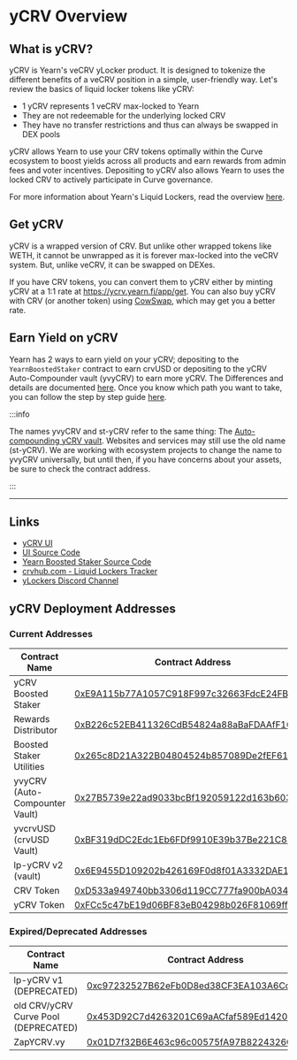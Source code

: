 
# yCRV Overview

## What is yCRV?

yCRV is Yearn's veCRV yLocker product. It is designed to tokenize the different benefits of a veCRV position in a simple, user-friendly way. Let's review the basics of liquid locker tokens like yCRV:

- 1 yCRV represents 1 veCRV max-locked to Yearn
- They are not redeemable for the underlying locked CRV
- They have no transfer restrictions and thus can always be swapped in DEX pools

yCRV allows Yearn to use your CRV tokens optimally within the Curve ecosystem to boost yields across all products and earn rewards from admin fees and voter incentives. Depositing to yCRV also allows Yearn to uses the locked CRV to actively participate in Curve governance.

For more information about Yearn's Liquid Lockers, read the overview [here](../overview.md).

## Get yCRV

yCRV is a wrapped version of CRV. But unlike other wrapped tokens like WETH, it cannot be unwrapped as it is forever max-locked into the veCRV system. But, unlike veCRV, it can be swapped on DEXes.

If you have CRV tokens, you can convert them to yCRV either by minting yCRV at a 1:1 rate at https://ycrv.yearn.fi/app/get. You can also buy yCRV with CRV (or another token) using [CowSwap](https://swap.cow.fi/#/1/swap/CRV/YCRV), which may get you a better rate.

## Earn Yield on yCRV

Yearn has 2 ways to earn yield on your yCRV; depositing to the `YearnBoostedStaker` contract to earn crvUSD or depositing to the yCRV Auto-Compounder vault (yvyCRV) to earn more yCRV. The Differences and details are documented [here](/getting-started/products/ylockers/overview). Once you know which path you want to take, you can follow the step by step guide [here](/getting-started/products/ylockers/ycrv/ycrv-guide).

:::info

The names yvyCRV and st-yCRV refer to the same thing: The [Auto-compounding yCRV vault](https://etherscan.io/address/0x27B5739e22ad9033bcBf192059122d163b60349D#code). Websites and services may still use the old name (st-yCRV). We are working with ecosystem projects to change the name to yvyCRV universally, but until then, if you have concerns about your assets, be sure to check the contract address.

:::

___

## Links

- [yCRV UI](https://ycrv.yearn.fi)
- [UI Source Code](https://github.com/MarcoWorms/ylockers-ui-ycrv)
- [Yearn Boosted Staker Source Code](https://github.com/yearn/yearn-boosted-staker)
- [crvhub.com - Liquid Lockers Tracker](https://crvhub.com/wrappers)
- [yLockers Discord Channel](https://discord.com/channels/734804446353031319/1186417376275730552)

## yCRV Deployment Addresses

### Current Addresses

| Contract Name | Contract Address |
|---------------|-----------------|
| yCRV Boosted Staker | [0xE9A115b77A1057C918F997c32663FdcE24FB873f](https://etherscan.io/address/0xE9A115b77A1057C918F997c32663FdcE24FB873f#code) |
| Rewards Distributor | [0xB226c52EB411326CdB54824a88aBaFDAAfF16D3d](https://etherscan.io/address/0xB226c52EB411326CdB54824a88aBaFDAAfF16D3d#code) |
| Boosted Staker Utilities | [0x265c8D21A322B04804524b857089De2fEF619569](https://etherscan.io/address/0x265c8D21A322B04804524b857089De2fEF619569#code) |
| yvyCRV (Auto-Compounter Vault) | [0x27B5739e22ad9033bcBf192059122d163b60349D](https://etherscan.io/address/0x27B5739e22ad9033bcBf192059122d163b60349D#code) |
| yvcrvUSD (crvUSD Vault) | [0xBF319dDC2Edc1Eb6FDf9910E39b37Be221C8805F](https://etherscan.io/address/0xBF319dDC2Edc1Eb6FDf9910E39b37Be221C8805F#code) |
| lp-yCRV v2 (vault) | [0x6E9455D109202b426169F0d8f01A3332DAE160f3](https://etherscan.io/address/0x6E9455D109202b426169F0d8f01A3332DAE160f3#code) |
| CRV Token | [0xD533a949740bb3306d119CC777fa900bA034cd52](https://etherscan.io/address/0xD533a949740bb3306d119CC777fa900bA034cd52#code) |
| yCRV Token | [0xFCc5c47bE19d06BF83eB04298b026F81069ff65b](https://etherscan.io/address/0xFCc5c47bE19d06BF83eB04298b026F81069ff65b#code) |

### Expired/Deprecated Addresses

| Contract Name | Contract Address |
|---------------|-----------------|
| lp-yCRV v1 (DEPRECATED) | [0xc97232527B62eFb0D8ed38CF3EA103A6CcA4037e](https://etherscan.io/address/0xc97232527B62eFb0D8ed38CF3EA103A6CcA4037e#code) |
| old CRV/yCRV Curve Pool (DEPRECATED) | [0x453D92C7d4263201C69aACfaf589Ed14202d83a4](https://etherscan.io/address/0x453D92C7d4263201C69aACfaf589Ed14202d83a4#code) |
| ZapYCRV.vy | [0x01D7f32B6E463c96c00575fA97B8224326C6A6B9](https://etherscan.io/address/0x01D7f32B6E463c96c00575fA97B8224326C6A6B9#code) |
